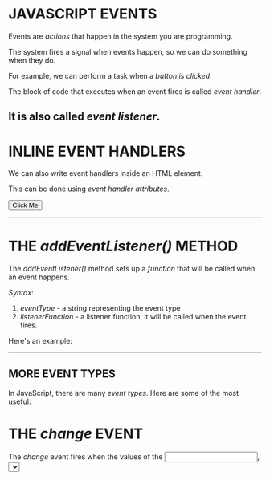 # JAVASCRIPT EVENTS
Events are *actions* that happen in the system you are programming.

The system fires a signal when events happen, so we can do something when they do.

For example, we can perform a task when a *button is clicked*.

<script>
    var btn = document.getElementById("btn");

    //the block of code below is called event handler
    btn.onclick = function(){
        alert("The button was clicked, and the task is to show this dialog box.");
    }
</script>

The block of code that executes when an event fires is called *event handler*.

It is also called *event listener*.
---------------------------------------------------------------------


# INLINE EVENT HANDLERS
We can also write event handlers inside an HTML element.

This can be done using *event handler attributes*.


<button onclick = 'alert("The button is clicked, and the task is to show this dialog box")'>Click Me </button>

<script>
    function myFunc(){
        alert("Making Progress");
    }
</script>
---------------------------------------------------------------------


# THE *addEventListener()* METHOD
The *addEventListener()* method sets up a *function* that will be called when an event happens.

*Syntax*:
<script>
    element.addEventListener(eventType, listenerFunction)
</script>

1. *eventType* - a string representing the event type
2. *listenerFunction* - a listener function, it will be called when the event fires.

Here's an example:

<script>
    var btn = document.getElementById("btn");

    btn.addEventListener("click", function(){
        alert("The button was clicked, and the task is to show this dialog box");
    })
</script>
---------------------------------------------------------------------

## MORE EVENT TYPES
In JavaScript, there are many *event types*. Here are some of the most useful:

# THE *change* EVENT
The *change* event fires when the values of the *<input>*, *<select>* and *<textarea>* elements change.

The example below gets the value of the *<select>* element when a value is selected.

<script>
    var select = document.getElementById("city");

    select.addEventListener("change", function(){
        var val = document.getElementById("city").value;

        document.getElementById("demo").innerHTML = val;
    });
</script>

HEAD OVER TO Using-change-Event.html TO SEE THE OUTPUT OF THIS CODE
---------------------------------------------------------------------